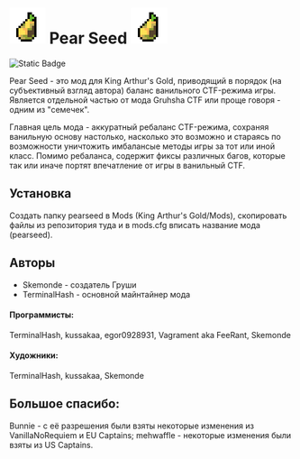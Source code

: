 # ![grusha](Base/Sprites/Common/grusha.png) Pear Seed ![grusha](Base/Sprites/Common/grusha.png)

![Static Badge](https://img.shields.io/badge/version-1.0.1-%23ad7fa8?style=plastic)

Pear Seed - это мод для King Arthur's Gold, приводящий в порядок (на субъективный взгляд автора) баланс ванильного CTF-режима игры. Является отдельной частью от мода Gruhsha CTF или проще говоря - одним из "семечек".

Главная цель мода - аккуратный ребаланс CTF-режима, сохраняя ванильную основу настолько, насколько это возможно и стараясь по возможности уничтожить имбалансые методы игры за тот или иной класс. Помимо ребаланса, содержит фиксы различных багов, которые так или иначе портят впечатление от игры в ванильный CTF.

## Установка
Создать папку pearseed в Mods (King Arthur's Gold/Mods), скопировать файлы из репозитория туда и в mods.cfg вписать название мода (pearseed).

## Авторы
- Skemonde - создатель Груши
- TerminalHash - основной майнтайнер мода

#### Программисты:
TerminalHash, kussakaa, egor0928931, Vagrament aka FeeRant, Skemonde

#### Художники:
TerminalHash, kussakaa, Skemonde

## Большое спасибо:
Bunnie - с её разрешения были взяты некоторые изменения из VanillaNoRequiem и EU Captains;
mehwaffle - некоторые изменения были взяты из US Captains.

